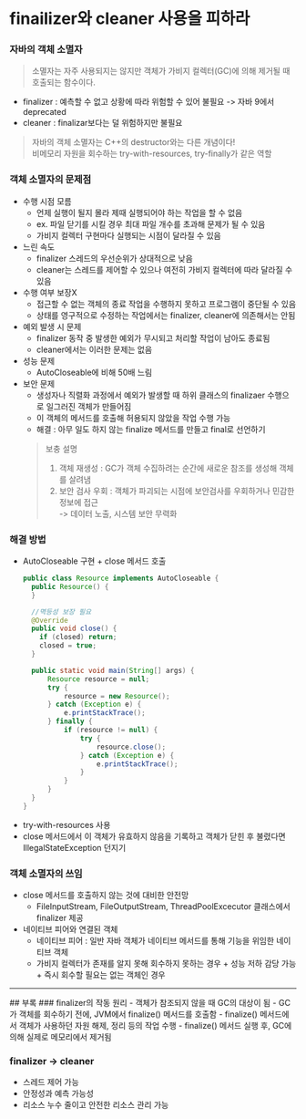# finailizer와 cleaner 사용을 피하라

### 자바의 객체 소멸자

> 소멸자는 자주 사용되지는 않지만 객체가 가비지 컬렉터(GC)에 의해 제거될 때 호출되는 함수이다.

- finalizer : 예측할 수 없고 상황에 따라 위험할 수 있어 불필요 -> 자바 9에서 deprecated
- cleaner : finalizar보다는 덜 위험하지만 불필요

> 자바의 객체 소멸자는 C++의 destructor와는 다른 개념이다! <br/>
> 비메모리 자원을 회수하는 try-with-resources, try-finally가 같은 역할

### 객체 소멸자의 문제점
- 수행 시점 모름
  - 언제 실행이 될지 몰라 제때 실행되어야 하는 작업을 할 수 없음
  - ex. 파일 닫기를 시킬 경우 최대 파일 개수를 초과해 문제가 될 수 있음
  - 가비지 컬렉터 구현마다 실행되는 시점이 달라질 수 있음
- 느린 속도
  - finalizer 스레드의 우선순위가 상대적으로 낮음
  - cleaner는 스레드를 제어할 수 있으나 여전히 가비지 컬렉터에 따라 달라질 수 있음
- 수행 여부 보장X
  - 접근할 수 없는 객체의 종료 작업을 수행하지 못하고 프로그램이 중단될 수 있음
  - 상태를 영구적으로 수정하는 작업에서는 finalizer, cleaner에 의존해서는 안됨
- 예외 발생 시 문제
  - finalizer 동작 중 발생한 예외가 무시되고 처리할 작업이 남아도 종료됨
  - cleaner에서는 이러한 문제는 없음
- 성능 문제
  - AutoCloseable에 비해 50배 느림
- 보안 문제
  - 생성자나 직렬화 과정에서 예외가 발생할 때 하위 클래스의 finalizaer 수행으로 일그러진 객체가 만들어짐
  - 이 객체의 메서드를 호출해 허용되지 않았을 작업 수행 가능
  - 해결 : 아무 일도 하지 않는 finalize 메서드를 만들고 final로 선언하기
  > 보충 설명<br/>
  > 1. 객체 재생성 : GC가 객체 수집하려는 순간에 새로운 참조를 생성해 객체를 살려냄<br/>
  > 2. 보안 검사 우회 : 객체가 파괴되는 시점에 보안검사를 우회하거나 민감한 정보에 접근<br/>
  > -> 데이터 노출, 시스템 보안 무력화

### 해결 방법
- AutoCloseable 구현 + close 메서드 호출
  ```java
  public class Resource implements AutoCloseable {
    public Resource() {
    }

    //멱등성 보장 필요
    @Override
    public void close() {
      if (closed) return;
      closed = true; 
    }

    public static void main(String[] args) {
        Resource resource = null;
        try {
            resource = new Resource();
        } catch (Exception e) {
            e.printStackTrace();
        } finally {
            if (resource != null) {
                try {
                    resource.close();
                } catch (Exception e) {
                    e.printStackTrace();
                }
            }
        }
    }
  }
  ```
- try-with-resources 사용
- close 메서드에서 이 객체가 유효하지 않음을 기록하고 객체가 닫힌 후 불렸다면 IllegalStateException 던지기

### 객체 소멸자의 쓰임
- close 메서드를 호출하지 않는 것에 대비한 안전망
  - FileInputStream, FileOutputStream, ThreadPoolExcecutor 클래스에서 finalizer 제공
- 네이티브 피어와 연결된 객체
  - 네이티브 피어 : 일반 자바 객체가 네이티브 메서드를 통해 기능을 위임한 네이티브 객체
  - 가비지 컬렉터가 존재를 알지 못해 회수하지 못하는 경우 + 성능 저하 감당 가능 + 즉시 회수할 필요는 없는 객체인 경우
 
<hr>
## 부록
### finalizer의 작동 원리
- 객체가 참조되지 않을 때 GC의 대상이 됨
- GC가 객체를 회수하기 전에, JVM에서 finalize() 메서드를 호출함
- finalize() 메서드에서 객체가 사용하던 자원 해제, 정리 등의 작업 수행
- finalize() 메서드 실행 후, GC에 의해 실제로 메모리에서 제거됨

### finalizer -> cleaner
- 스레드 제어 가능
- 안정성과 예측 가능성
- 리소스 누수 줄이고 안전한 리소스 관리 가능
